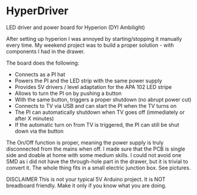 # HyperDriver
LED driver and power board for Hyperion (DYI Ambilight)

After setting up hyperion I was annoyed by starting/stopping it manually every time.
My weekend project was to build a proper solution - with components I had in the drawer.

The board does the following:

* Connects as a PI hat
* Powers the PI and the LED strip with the same power supply
* Provides 5V drivers / level adaptation for the APA 102 LED stripe
* Allows to turn the PI on by pushing a button
* With the same button, triggers a proper shutdown (no abrupt power cut)
* Connects to TV via USB and can start the PI when the TV turns on
* The PI can automatically shutdown when TV goes off (immediately or after X minutes)
* If the automatic turn on from TV is triggered, the PI can still be shut down via the button

The On/Off function is proper, meaning the power supply is truly disconnected from the mains when off.
I made sure that the PCB is single side and doable at home with some medium skills. I could not avoid one SMD as i did not have the through-hole part in the drawer, but it is trivial to convert it.
The whole thing fits in a small electric junction box. See pictures.

DISCLAIMER
This is not your typical 5V Arduino project. 
It is NOT breadboard friendly.
Make it only if you know what you are doing.
